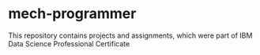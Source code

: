 # mech-programmer
This repository contains projects and assignments, which were part of IBM Data Science Professional Certificate
